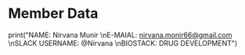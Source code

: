 # Member Data
print("NAME: Nirvana Munir \nE-MAIAL: nirvana.monir66@gmail.com \nSLACK USERNAME: @Nirvana \nBIOSTACK: DRUG DEVELOPMENT") 
